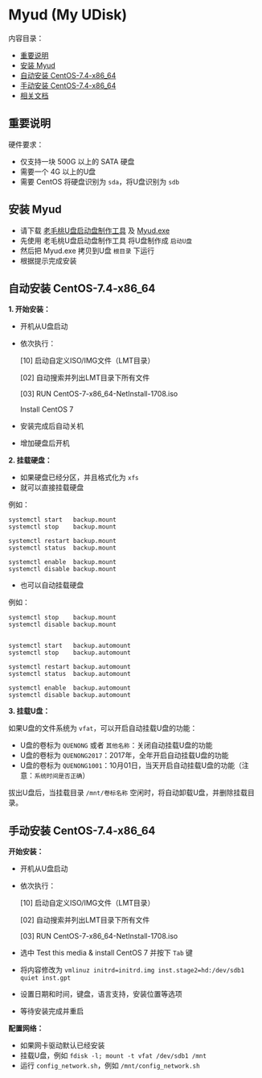 ﻿# Myud (My UDisk)

内容目录：

 - [重要说明][1]
 - [安装 Myud][2]
 - [自动安装 CentOS-7.4-x86_64][3]
 - [手动安装 CentOS-7.4-x86_64][4]
 - [相关文档][5]

## 重要说明

硬件要求：

 - 仅支持一块 500G 以上的 SATA 硬盘
 - 需要一个 4G 以上的U盘
 - 需要 CentOS 将硬盘识别为 `sda`，将U盘识别为 `sdb`

## 安装 Myud

 - 请下载 [老毛桃U盘启动盘制作工具][6] 及 [Myud.exe][7]
 - 先使用 老毛桃U盘启动盘制作工具 将U盘制作成 `启动U盘`
 - 然后把 Myud.exe 拷贝到U盘 `根目录` 下运行
 - 根据提示完成安装

## 自动安装 CentOS-7.4-x86_64

**1. 开始安装：**

 - 开机从U盘启动
 - 依次执行：

    \[10] 启动自定义ISO/IMG文件（LMT目录）
    
    [02] 自动搜索并列出LMT目录下所有文件
    
    [03] RUN CentOS-7-x86_64-NetInstall-1708.iso
    
    Install CentOS 7

 - 安装完成后自动关机
 - 增加硬盘后开机

**2. 挂载硬盘：**

 - 如果硬盘已经分区，并且格式化为 `xfs`
 - 就可以直接挂载硬盘

例如：

    systemctl start   backup.mount
    systemctl stop    backup.mount
    
    systemctl restart backup.mount
    systemctl status  backup.mount
    
    systemctl enable  backup.mount
    systemctl disable backup.mount

 - 也可以自动挂载硬盘

例如：

    systemctl stop    backup.mount
    systemctl disable backup.mount
    
    
    systemctl start   backup.automount
    systemctl stop    backup.automount
    
    systemctl restart backup.automount
    systemctl status  backup.automount
    
    systemctl enable  backup.automount
    systemctl disable backup.automount

**3. 挂载U盘：**

如果U盘的文件系统为 `vfat`，可以开启自动挂载U盘的功能：

 - U盘的卷标为 `QUENONG` 或者 `其他名称`：关闭自动挂载U盘的功能
 - U盘的卷标为 `QUENONG2017`：2017年，全年开启自动挂载U盘的功能
 - U盘的卷标为 `QUENONG1001`：10月01日，当天开启自动挂载U盘的功能（注意：`系统时间是否正确`）

拔出U盘后，当挂载目录 `/mnt/卷标名称` 空闲时，将自动卸载U盘，并删除挂载目录。

## 手动安装 CentOS-7.4-x86_64

**开始安装：**

 - 开机从U盘启动
 - 依次执行：

    \[10] 启动自定义ISO/IMG文件（LMT目录）

    [02] 自动搜索并列出LMT目录下所有文件

    [03] RUN CentOS-7-x86_64-NetInstall-1708.iso

 - 选中 Test this media & install CentOS 7 并按下 `Tab` 键
 - 将内容修改为 `vmlinuz initrd=initrd.img inst.stage2=hd:/dev/sdb1 quiet inst.gpt`
 - 设置日期和时间，键盘，语言支持，安装位置等选项
 - 等待安装完成并重启

**配置网络：**

 - 如果网卡驱动默认已经安装
 - 挂载U盘，例如 `fdisk -l; mount -t vfat /dev/sdb1 /mnt`
 - 运行 `config_network.sh`，例如 `/mnt/config_network.sh`


  [1]: https://github.com/myud/myud#%E9%87%8D%E8%A6%81%E8%AF%B4%E6%98%8E
  [2]: https://github.com/myud/myud#%E5%AE%89%E8%A3%85-myud
  [3]: https://github.com/myud/myud#%E8%87%AA%E5%8A%A8%E5%AE%89%E8%A3%85-centos-74-x86_64
  [4]: https://github.com/myud/myud#%E6%89%8B%E5%8A%A8%E5%AE%89%E8%A3%85-centos-74-x86_64
  [5]: https://github.com/myud/docs
  [6]: http://down.laomaotao.net:90/lmt816.exe
  [7]: https://gitee.com/mydownload/myud-installer/raw/master/Myud.exe
